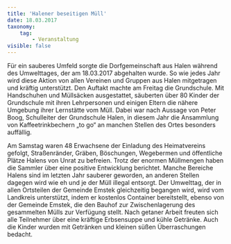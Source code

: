 ```yaml
---
title: 'Halener beseitigen Müll'
date: 18.03.2017
taxonomy:
    tag:
        - Veranstaltung
visible: false
---
```


Für ein sauberes Umfeld sorgte die Dorfgemeinschaft aus Halen während des Umwelttages, der am 18.03.2017  abgehalten wurde. So wie jedes Jahr wird diese Aktion von allen Vereinen und Gruppen aus Halen mitgetragen und kräftig unterstützt. Den Auftakt machte am Freitag die Grundschule. Mit Handschuhen und Müllsäcken ausgestattet, säuberten über 80 Kinder der Grundschule mit ihren Lehrpersonen und einigen Eltern die nähere Umgebung ihrer Lernstätte vom Müll. Dabei war nach Aussage von Peter Boog, Schulleiter der Grundschule Halen, in diesem Jahr die Ansammlung von Kaffeetrinkbechern „to go“ an manchen Stellen des Ortes besonders auffällig.

Am Samstag waren 48 Erwachsene der Einladung des Heimatvereins gefolgt, Straßenränder, Gräben, Böschungen, Wegebermen und öffentliche Plätze Halens von Unrat zu befreien. Trotz der enormen Müllmengen haben die Sammler über eine positive Entwicklung berichtet. Manche Bereiche Halens sind im letzten Jahr sauberer geworden, an anderen Stellen dagegen wird wie eh und je der Müll illegal entsorgt. Der Umwelttag, der in allen Ortsteilen der Gemeinde Emstek gleichzeitig begangen wird, wird vom Landkreis unterstützt, indem er kostenlos Container bereitstellt, ebenso von der Gemeinde Emstek, die den Bauhof zur Zwischenlagerung des gesammelten Mülls  zur Verfügung stellt. Nach getaner Arbeit freuten sich alle Teilnehmer über eine kräftige Erbsensuppe und kühle Getränke. Auch die Kinder wurden mit Getränken und kleinen süßen Überraschungen bedacht.
